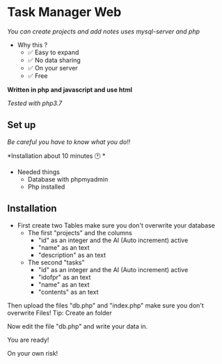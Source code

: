 # Task Manager Web

*You can create projects and add notes uses mysql-server and php*

* Why this ?
    * ✅ Easy to expand
    * ✅ No data sharing
    * ✅ On your server
    * ✅ Free


__Written in php and javascript and use html__

*Tested with php3.7*

## Set up

*Be careful you have to know what you do!!*

*Installation about 10 minutes 🕐 *

* Needed things
    * Database with phpmyadmin
    * Php installed

## Installation 

* First create two Tables  make sure you don't overwrite your database
    * The first "projects" and the columns
        * "id" as an integer and the AI (Auto increment) active
        * "name" as an text
        * "description" as an text
    * The second "tasks"
        * "id" as an integer and the AI (Auto increment) active
        * "idofpr" as an text
        * "name" as an text
        * "contents" as an text

Then upload the files "db.php" and "index.php" make sure you don't overwrite Files! Tip: Create an folder

Now edit the file "db.php" and write your data in.

You are ready!



On your own risk!
